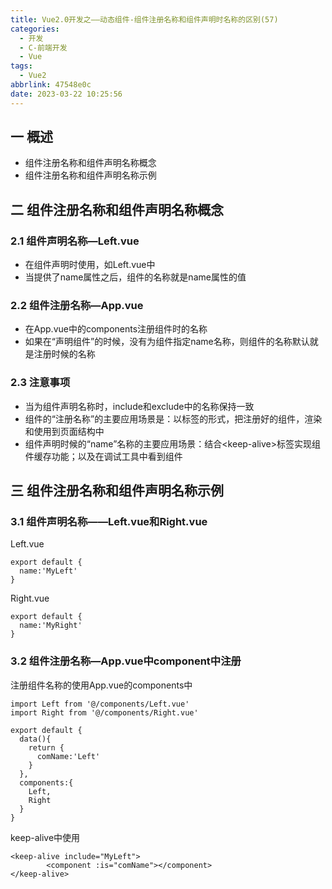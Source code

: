 ```yaml
---
title: Vue2.0开发之——动态组件-组件注册名称和组件声明时名称的区别(57)
categories:
  - 开发
  - C-前端开发
  - Vue
tags:
  - Vue2
abbrlink: 47548e0c
date: 2023-03-22 10:25:56
---
```

## 一 概述

* 组件注册名称和组件声明名称概念
* 组件注册名称和组件声明名称示例

<!--more-->

## 二 组件注册名称和组件声明名称概念

### 2.1 组件声明名称—Left.vue

* 在组件声明时使用，如Left.vue中
* 当提供了name属性之后，组件的名称就是name属性的值

### 2.2  组件注册名称—App.vue

* 在App.vue中的components注册组件时的名称
* 如果在“声明组件”的时候，没有为组件指定name名称，则组件的名称默认就是注册时候的名称

### 2.3 注意事项

* 当为组件声明名称时，include和exclude中的名称保持一致
* 组件的“注册名称”的主要应用场景是：以标签的形式，把注册好的组件，渲染和使用到页面结构中
* 组件声明时候的“name”名称的主要应用场景：结合\<keep-alive>标签实现组件缓存功能；以及在调试工具中看到组件

## 三  组件注册名称和组件声明名称示例

### 3.1 组件声明名称——Left.vue和Right.vue

Left.vue

```
export default {
  name:'MyLeft'
}
```

Right.vue

```
export default {
  name:'MyRight'
}
```

### 3.2 组件注册名称—App.vue中component中注册

注册组件名称的使用App.vue的components中

```
import Left from '@/components/Left.vue'
import Right from '@/components/Right.vue'

export default {
  data(){
    return {
      comName:'Left'
    }
  },
  components:{
    Left,
    Right
  }
}
```

keep-alive中使用

```
<keep-alive include="MyLeft">
        <component :is="comName"></component>
</keep-alive>
```


